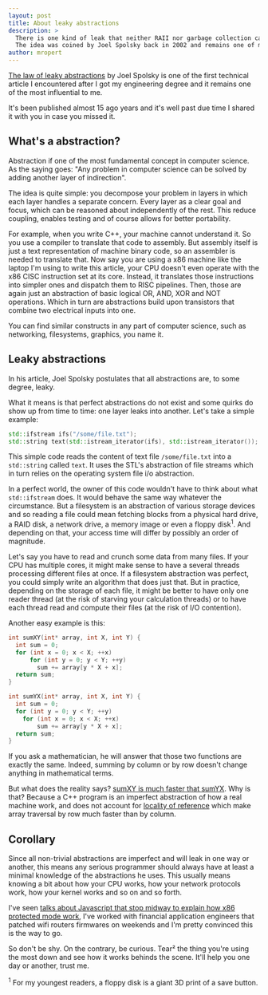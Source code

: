 ```yaml
---
layout: post
title: About leaky abstractions
description: >
  There is one kind of leak that neither RAII nor garbage collection can fix, it's abstraction leaks.
  The idea was coined by Joel Spolsky back in 2002 and remains one of my favourite computer science article.
author: mropert
---
```


[The law of leaky abstractions](https://www.joelonsoftware.com/2002/11/11/the-law-of-leaky-abstractions/)
by Joel Spolsky is one of the first technical article I encountered after I got my engineering degree
and it remains one of the most influential to me.

It's been published almost 15 ago years and it's well past due time I shared it with you in case you missed it.

## What's a abstraction?

Abstraction if one of the most fundamental concept in computer science.
As the saying goes: "Any problem in computer science can be solved by adding another layer of indirection".

The idea is quite simple: you decompose your problem in layers in which each layer handles a separate concern.
Every layer as a clear goal and focus, which can be reasoned about independently of the rest.
This reduce coupling, enables testing and of course allows for better portability.

For example, when you write C++, your machine cannot understand it. So you use a compiler to translate that code
to assembly. But assembly itself is just a text representation of machine binary code, so an assembler is needed
to translate that. Now say you are using a x86 machine like the laptop I'm using to write this article,
your CPU doesn't even operate with the x86 CISC instruction set at its core. Instead, it translates those
instructions into simpler ones and dispatch them to RISC pipelines. Then, those are again just an abstraction
of basic logical OR, AND, XOR and NOT operations. Which in turn are abstractions build upon transistors
that combine two electrical inputs into one.

You can find similar constructs in any part of computer science, such as networking, filesystems, graphics, you name it.

## Leaky abstractions

In his article, Joel Spolsky postulates that all abstractions are, to some degree, leaky.

What it means is that perfect abstractions do not exist and some quirks do show up from time to time: one layer leaks
into another. Let's take a simple example:

```cpp
std::ifstream ifs("/some/file.txt");
std::string text(std::istream_iterator(ifs), std::istream_iterator());
```

This simple code reads the content of text file `/some/file.txt` into a `std::string` called `text`. It uses the
STL's abstraction of file streams which in turn relies on the operating system file i/o abstraction.

In a perfect world, the owner of this code wouldn't have to think about what `std::ifstream` does. It would behave
the same way whatever the circumstance. But a filesystem is an abstraction of various storage devices and so
reading a file could mean fetching blocks from a physical hard drive, a RAID disk, a network drive, a memory image
or even a floppy disk<sup>1</sup>. And depending on that, your access time will differ by possibly an order of magnitude.

Let's say you have to read and crunch some data from many files. If your CPU has multiple cores, it might make sense
to have a several threads processing different files at once. If a filesystem abstraction was perfect, you could
simply write an algorithm that does just that. But in practice, depending on the storage of each file, it might be
better to have only one reader thread (at the risk of starving your calculation threads) or to have each thread
read and compute their files (at the risk of I/O contention).

Another easy example is this:

```cpp
int sumXY(int* array, int X, int Y) {
  int sum = 0;
  for (int x = 0; x < X; ++x)
      for (int y = 0; y < Y; ++y)
        sum += array[y * X + x];
  return sum;
}

int sumYX(int* array, int X, int Y) {
  int sum = 0;
  for (int y = 0; y < Y; ++y)
    for (int x = 0; x < X; ++x)
        sum += array[y * X + x];
  return sum;
}
```

If you ask a mathematician, he will answer that those two functions are exactly the same.
Indeed, summing by column or by row doesn't change anything in mathematical terms.

But what does the reality says? [sumXY is much faster that sumYX](http://quick-bench.com/BAinb6PP8QaQAnrgbvbBdswLFjs).
Why is that? Because a C++ program is an imperfect abstraction of how a real machine work, and does not account
for [locality of reference](https://en.wikipedia.org/wiki/Locality_of_reference) which make array traversal
by row much faster than by column.

## Corollary

Since all non-trivial abstractions are imperfect and will leak in one way or another, this means any serious programmer
should always have at least a minimal knowledge of the abstractions he uses. This usually means knowing a bit about how
your CPU works, how your network protocols work, how your kernel works and so on and so forth.

I've seen [talks about Javascript that stop midway to explain how x86 protected mode work](https://www.destroyallsoftware.com/talks/the-birth-and-death-of-javascript),
I've worked with financial application engineers that patched wifi routers firmwares on weekends and I'm pretty convinced
this is the way to go.

So don't be shy. On the contrary, be curious. Tear² the thing you're using the most down and see
how it works behinds the scene. It'll help you one day or another, trust me.

<sup>1</sup> For my youngest readers, a floppy disk is a giant 3D print of a save button.

